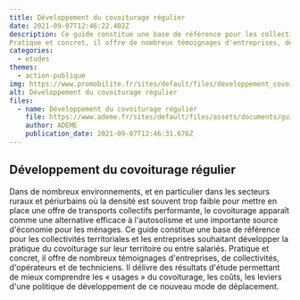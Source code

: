 ```yaml
---
title: Développement du covoiturage régulier
date: 2021-09-07T12:46:22.402Z
description: Ce guide constitue une base de référence pour les collectivités territoriales et les entreprises souhaitant développer la pratique du covoiturage sur leur territoire ou entre salariés.
Pratique et concret, il offre de nombreux témoignages d'entreprises, de collectivités, d'opérateurs et de techniciens. Il délivre des résultats d'étude permettant de mieux comprendre les « usages » du covoiturage, les coûts, les leviers d'une politique de développement de ce nouveau mode de déplacement.
categories:
  - etudes
themes:
  - action-publique
img: https://www.promobilite.fr/sites/default/files/developpement_covoit_regulier_photo.jpg
alt: Développement du covoiturage régulier
files:
  - name: Développement du covoiturage régulier
    file: https://www.ademe.fr/sites/default/files/assets/documents/guide-covoiturage-8629.pdf
    author: ADEME
    publication_date: 2021-09-07T12:46:31.676Z
---
```



## Développement du covoiturage régulier

Dans de nombreux environnements, et en particulier dans les secteurs ruraux et périurbains où la densité est souvent trop faible pour mettre en place une offre de transports collectifs performante, le covoiturage apparaît comme une alternative efficace à l'autosolisme et une importante source d'économie pour les ménages.
Ce guide constitue une base de référence pour les collectivités territoriales et les entreprises souhaitant développer la pratique du covoiturage sur leur territoire ou entre salariés.
Pratique et concret, il offre de nombreux témoignages d'entreprises, de collectivités, d'opérateurs et de techniciens. Il délivre des résultats d'étude permettant de mieux comprendre les « usages » du covoiturage, les coûts, les leviers d'une politique de développement de ce nouveau mode de déplacement.
